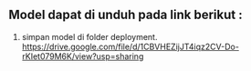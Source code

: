 ## Model dapat di unduh pada link berikut :

1. simpan model di folder deployment. 
https://drive.google.com/file/d/1CBVHEZijJT4iqz2CV-Do-rKIet079M6K/view?usp=sharing
